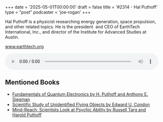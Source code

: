 +++
date = '2025-05-01T00:00:00'
draft = false
title = '#2314 - Hal Puthoff'
type = "post"
podcaster = 'joe-rogan'
+++

Hal Puthoff is a physicist researching energy generation, space propulsion, and other related topics. He is the president  and CEO of EarthTech International, Inc., and director of the Institute for Advanced Studies at Austin. 

www.earthtech.org


<audio controls style="width: 100%; max-width: 800px;">
  <source src="https://traffic.megaphone.fm/GLT1895618179.mp3?updated=1746119751" type="audio/mpeg">
  Your browser does not support the audio element.
</audio>

## Mentioned Books

- [Fundamentals of Quantum Electronics by H. Puthoff and Anthony E. Siegman](https://www.amazon.com/s?k=Fundamentals+of+Quantum+Electronics+by+H.+Puthoff+and+Anthony+E.+Siegman&tag=podcaststoboo-20)
- [Scientific Study of Unidentified Flying Objects by Edward U. Condon](https://www.amazon.com/s?k=Scientific+Study+of+Unidentified+Flying+Objects+by+Edward+U.+Condon&tag=podcaststoboo-20)
- [Mind-Reach: Scientists Look at Psychic Ability by Russell Targ and Harold Puthoff](https://www.amazon.com/s?k=Mind-Reach:+Scientists+Look+at+Psychic+Ability+by+Russell+Targ+and+Harold+Puthoff&tag=podcaststoboo-20)